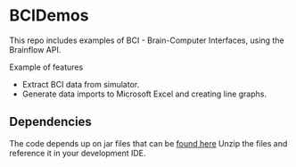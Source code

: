 # BCIDemos

This repo includes examples of BCI - Brain-Computer Interfaces, using the Brainflow API.

Example of features
- Extract BCI data from simulator.
- Generate data imports to Microsoft Excel and creating line graphs.

## Dependencies
The code depends up on jar files that can be [found here](https://drive.google.com/file/d/1JDPcEJ4v9vxkJKR54ZPiRDdwpqVc0Z4a/view?usp=sharing)
Unzip the files and reference it in your development IDE.
